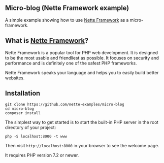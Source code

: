 Micro-blog (Nette Framework example)
------------------------------------

A simple example showing how to use [Nette Framework](https://nette.org) as a micro-framework.


What is [Nette Framework](https://nette.org)?
--------------------------------------------

Nette Framework is a popular tool for PHP web development. It is designed to be
the most usable and friendliest as possible. It focuses on security and
performance and is definitely one of the safest PHP frameworks.

Nette Framework speaks your language and helps you to easily build better websites.


Installation
------------

```shell
git clone https://github.com/nette-examples/micro-blog
cd micro-blog
composer install
```

The simplest way to get started is to start the built-in PHP server in the root directory of your project:

```shell
php -S localhost:8000 -t www
```

Then visit `http://localhost:8000` in your browser to see the welcome page.

It requires PHP version 7.2 or newer.
